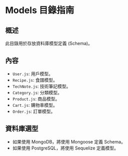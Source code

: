 # Models 目錄指南

## 概述

此目錄用於存放資料庫模型定義 (Schema)。

## 內容

- `User.js`: 用戶模型。
- `Recipe.js`: 食譜模型。
- `TechNote.js`: 技術筆記模型。
- `Category.js`: 分類模型。
- `Product.js`: 商品模型。
- `Cart.js`: 購物車模型。
- `Order.js`: 訂單模型。

## 資料庫選型

- 如果使用 MongoDB，將使用 Mongoose 定義 Schema。
- 如果使用 PostgreSQL，將使用 Sequelize 定義模型。
